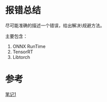 # 报错总结

尽可能准确的描述一个错误，给出解决\规避方法。

主要包含：
1. ONNX RunTime
2. TensorRT
3. Libtorch

#  参考
[笔记1](https://nb.bohrium.dp.tech/detail/6926459092?utm_source=zhihu)
